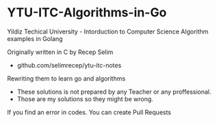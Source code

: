 # YTU-ITC-Algorithms-in-Go
Yildiz Techical University - Intorduction to Computer Science Algorithm examples in Golang

Originally written in C by Recep Selim
 - github.com/selimrecep/ytu-itc-notes


Rewriting them to learn go and algorithms
- These solutions is not prepared by any Teacher or any proffessional. 
- Those are my solutions so they might be wrong.

If you find an error in codes. You can create Pull Requests 
